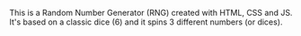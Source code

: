 This is a Random Number Generator (RNG) created with HTML, CSS and JS.
It's based on a classic dice (6) and it spins 3 different numbers (or dices).
